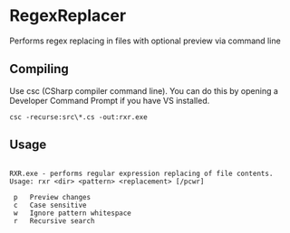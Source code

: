 # RegexReplacer
Performs regex replacing in files with optional preview via command line

## Compiling

Use csc (CSharp compiler command line). You can do this by opening a Developer Command Prompt if you have VS installed.

```
csc -recurse:src\*.cs -out:rxr.exe
```

## Usage

```

RXR.exe - performs regular expression replacing of file contents.
Usage: rxr <dir> <pattern> <replacement> [/pcwr]

 p   Preview changes
 c   Case sensitive
 w   Ignore pattern whitespace
 r   Recursive search
 
 
```